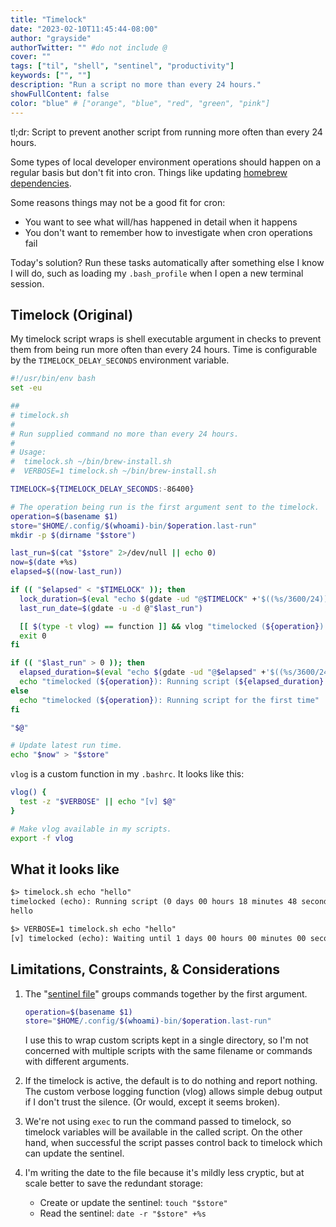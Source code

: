 ```yaml
---
title: "Timelock"
date: "2023-02-10T11:45:44-08:00"
author: "grayside"
authorTwitter: "" #do not include @
cover: ""
tags: ["til", "shell", "sentinel", "productivity"]
keywords: ["", ""]
description: "Run a script no more than every 24 hours."
showFullContent: false
color: "blue" # ["orange", "blue", "red", "green", "pink"]
---
```


tl;dr: Script to prevent another script from running more often than every 24 hours.

Some types of local developer environment operations should happen on a regular
basis but don't fit into cron. Things like updating [homebrew dependencies](https://brew.sh/).

Some reasons things may not be a good fit for cron:

* You want to see what will/has happened in detail when it happens
* You don't want to remember how to investigate when cron operations fail

Today's solution? Run these tasks automatically after something else I know I will do,
such as loading my `.bash_profile` when I open a new terminal session.

## Timelock (Original)

My timelock script wraps is shell executable argument in checks to prevent them
from being run more often than every 24 hours. Time is configurable by the
`TIMELOCK_DELAY_SECONDS` environment variable.

```bash
#!/usr/bin/env bash
set -eu

##
# timelock.sh
#
# Run supplied command no more than every 24 hours.
#
# Usage:
#  timelock.sh ~/bin/brew-install.sh
#  VERBOSE=1 timelock.sh ~/bin/brew-install.sh

TIMELOCK=${TIMELOCK_DELAY_SECONDS:-86400}

# The operation being run is the first argument sent to the timelock.
operation=$(basename $1)
store="$HOME/.config/$(whoami)-bin/$operation.last-run"
mkdir -p $(dirname "$store")

last_run=$(cat "$store" 2>/dev/null || echo 0)
now=$(date +%s)
elapsed=$((now-last_run))

if (( "$elapsed" < "$TIMELOCK" )); then
  lock_duration=$(eval "echo $(gdate -ud "@$TIMELOCK" +'$((%s/3600/24)) days %H hours %M minutes %S seconds')")
  last_run_date=$(gdate -u -d @"$last_run")

  [[ $(type -t vlog) == function ]] && vlog "timelocked (${operation}): Waiting until ${lock_duration} hours after ${last_run_date} before running"
  exit 0
fi

if (( "$last_run" > 0 )); then
  elapsed_duration=$(eval "echo $(gdate -ud "@$elapsed" +'$((%s/3600/24)) days %H hours %M minutes %S seconds')") 
  echo "timelocked (${operation}): Running script (${elapsed_duration} hours since last run)"
else
  echo "timelocked (${operation}): Running script for the first time"
fi

"$@"

# Update latest run time.
echo "$now" > "$store"
```

`vlog` is a custom function in my `.bashrc`. It looks like this:

```bash
vlog() {
  test -z "$VERBOSE" || echo "[v] $@"
}

# Make vlog available in my scripts.
export -f vlog
```

## What it looks like

```txt
$> timelock.sh echo "hello"
timelocked (echo): Running script (0 days 00 hours 18 minutes 48 seconds hours since last run)
hello

$> VERBOSE=1 timelock.sh echo "hello"
[v] timelocked (echo): Waiting until 1 days 00 hours 00 minutes 00 seconds hours after Tue Feb 14 05:04:15 UTC 2023 before running
```

## Limitations, Constraints, & Considerations

1. The "[sentinel file](https://logicgrimoire.wordpress.com/2015/05/05/the-sentinel-file-pattern-3/)"
   groups commands together by the first argument.

   ```bash
   operation=$(basename $1)
   store="$HOME/.config/$(whoami)-bin/$operation.last-run"
   ```

   I use this to wrap custom scripts kept in a single directory, so I'm not
   concerned with multiple scripts with the same filename or commands with
   different arguments.

2. If the timelock is active, the default is to do nothing and report nothing.
   The custom verbose logging function (vlog) allows simple debug output if
   I don't trust the silence. (Or would, except it seems broken).

3. We're not using `exec` to run the command passed to timelock, so timelock
   variables will be available in the called script. On the other hand, when
   successful the script passes control back to timelock which can update the
   sentinel.

4. I'm writing the date to the file because it's mildly less cryptic, but at
   scale better to save the redundant storage:

   * Create or update the sentinel: `touch "$store"`
   * Read the sentinel: `date -r "$store" +%s`
